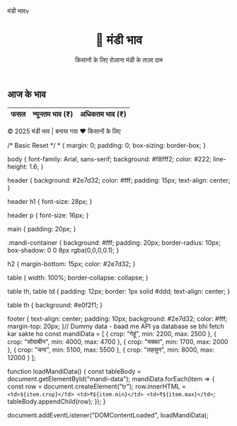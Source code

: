 मंडी भावv
<!DOCTYPE html>
<html lang="hi">
<head>
  <meta charset="UTF-8">
  <meta name="viewport" content="width=device-width, initial-scale=1.0">
  <title>मंडी भाव - किसानों के लिए</title>
  <link rel="stylesheet" href="style.css">
</head>
<body>
  <header>
    <h1>🌾 मंडी भाव</h1>
    <p>किसानों के लिए रोज़ाना मंडी के ताज़ा दाम</p>
  </header>

  <main>
    <section class="mandi-container">
      <h2>आज के भाव</h2>
      <table>
        <thead>
          <tr>
            <th>फसल</th>
            <th>न्यूनतम भाव (₹)</th>
            <th>अधिकतम भाव (₹)</th>
          </tr>
        </thead>
        <tbody id="mandi-data">
          <!-- Data JavaScript से भरेगा -->
        </tbody>
      </table>
    </section>
  </main>

  <footer>
    <p>© 2025 मंडी भाव | बनाया गया ❤️ किसानों के लिए</p>
  </footer>

  <script src="script.js"></script>
</body>
</html>/* Basic Reset */
* {
  margin: 0;
  padding: 0;
  box-sizing: border-box;
}

body {
  font-family: Arial, sans-serif;
  background: #f8fff2;
  color: #222;
  line-height: 1.6;
}

header {
  background: #2e7d32;
  color: #fff;
  padding: 15px;
  text-align: center;
}

header h1 {
  font-size: 28px;
}

header p {
  font-size: 16px;
}

main {
  padding: 20px;
}

.mandi-container {
  background: #fff;
  padding: 20px;
  border-radius: 10px;
  box-shadow: 0 0 8px rgba(0,0,0,0.1);
}

h2 {
  margin-bottom: 15px;
  color: #2e7d32;
}

table {
  width: 100%;
  border-collapse: collapse;
}

table th, table td {
  padding: 12px;
  border: 1px solid #ddd;
  text-align: center;
}

table th {
  background: #e0f2f1;
}

footer {
  text-align: center;
  padding: 10px;
  background: #2e7d32;
  color: #fff;
  margin-top: 20px;
}// Dummy data - baad me API ya database se bhi fetch kar sakte ho
const mandiData = [
  { crop: "गेहूं", min: 2200, max: 2500 },
  { crop: "सोयाबीन", min: 4000, max: 4700 },
  { crop: "मक्का", min: 1700, max: 2000 },
  { crop: "चना", min: 5100, max: 5500 },
  { crop: "लहसुन", min: 8000, max: 12000 }
];

function loadMandiData() {
  const tableBody = document.getElementById("mandi-data");
  mandiData.forEach(item => {
    const row = document.createElement("tr");
    row.innerHTML = `
      <td>${item.crop}</td>
      <td>₹${item.min}</td>
      <td>₹${item.max}</td>
    `;
    tableBody.appendChild(row);
  });
}

document.addEventListener("DOMContentLoaded", loadMandiData);